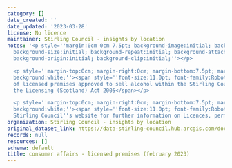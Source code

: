 ```yaml
---
category: []
date_created: ''
date_updated: '2023-03-28'
license: No licence
maintainer: Stirling Council - insights by location
notes: '<p style=''margin:0cm 0cm 7.5pt; background-image:initial; background-position:initial;
  background-size:initial; background-repeat:initial; background-attachment:initial;
  background-origin:initial; background-clip:initial;''></p>

  <p style=''margin-top:0cm; margin-right:0cm; margin-bottom:7.5pt; margin-left:0cm;
  background:white;''><span style=''font-size:11.0pt; font-family:Roboto; color:#444444;''>Details
  of licensed premises approved to sell alcohol within the Stirling Council area under
  the Licensing (Scotland) Act 2005</span></p>

  <p style=''margin-top:0cm; margin-right:0cm; margin-bottom:7.5pt; margin-left:0cm;
  background:white;''><span style=''font-size:11.0pt; font-family:Roboto; color:#444444;''>Visit
  Stirling Council''s website for further information on Licences, permits and permissions.</span></p>'
organization: Stirling Council - insights by location
original_dataset_link: https://data-stirling-council.hub.arcgis.com/documents/stirling-council::consumer-affairs-licensed-premises-february-2023
records: null
resources: []
schema: default
title: consumer affairs - licensed premises (february 2023)
---
```

